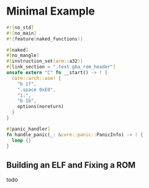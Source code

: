 
# Minimal Example

```rust
#![no_std]
#![no_main]
#![feature(naked_functions)]

#[naked]
#[no_mangle]
#[instruction_set(arm::a32)]
#[link_section = ".text.gba_rom_header"]
unsafe extern "C" fn __start() -> ! {
  core::arch::asm! {
    "b 1f",
    ".space 0xE0",
    "1:",
    "b 1b",
    options(noreturn)
  }
}

#[panic_handler]
fn handle_panic(_: &core::panic::PanicInfo) -> ! {
  loop {}
}
```

## Building an ELF and Fixing a ROM

todo
